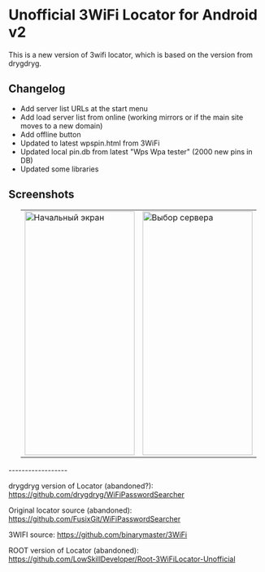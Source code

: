 # Unofficial 3WiFi Locator for Android v2

This is a new version of 3wifi locator, which is based on the version from drygdryg.


<h2>Changelog</h2>
<div>

<ul>
<li>Add server list URLs at the start menu</li>
<li>Add load server list from online (working mirrors or if the main site moves to a new domain)</li>
<li>Add offline button</li>
<li>Updated to latest wpspin.html from 3WiFi</li>
<li>Updated local pin.db from latest "Wps Wpa tester" (2000 new pins in DB)</li>
<li>Updated some libraries</li>
</ul>

<h2>Screenshots</h2>
<div>
<ul>
<table>
  <tr>
    <td><img src="https://github.com/LowSkillDeveloper/3WiFiLocator-Unofficial/assets/25121341/67a0ca4d-11a3-4c46-8b95-193c283f6c78" alt="Начальный экран"width="216" height="480"></td>
    <td><img src="https://github.com/LowSkillDeveloper/3WiFiLocator-Unofficial/assets/25121341/fd9d0551-8999-4888-b10f-5f3cb9d853a2" alt="Выбор сервера"width="216" height="480"></td>
  </tr>
</table>

</ul>
------------------


drygdryg version of Locator (abandoned?): https://github.com/drygdryg/WiFiPasswordSearcher

Original locator source (abandoned): https://github.com/FusixGit/WiFiPasswordSearcher

3WIFI source: https://github.com/binarymaster/3WiFi

ROOT version of Locator (abandoned): https://github.com/LowSkillDeveloper/Root-3WiFiLocator-Unofficial

